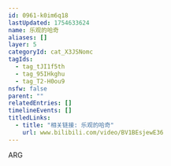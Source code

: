 ```yaml
---
id: 0961-k0im6q18
lastUpdated: 1754633624
name: 乐观的哈奇
aliases: []
layer: 5
categoryId: cat_X3JSNomc
tagIds:
  - tag_tJI1f5th
  - tag_95IHkghu
  - tag_T2-H0ou9
nsfw: false
parent: ""
relatedEntries: []
timelineEvents: []
titledLinks:
  - title: "相关链接: 乐观的哈奇"
    url: www.bilibili.com/video/BV1BEsjewE36
---
```


ARG